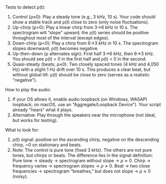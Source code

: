 Tests to detect ρ(t):
1. Control (ρ≈0): Play a steady tone (e.g., 3 kHz, 10 s). Your code should show a stable track and ρ(t) close to zero (only noise fluctuations).
2. Up-chirp (ρ>0): Play a linear chirp from 3→6 kHz in 10 s. The spectrogram will “slope” upward; the ρ(t) series should be positive throughout most of the interval (except edges).
3. Down-chirp (ρ<0): Play a chirp from 6→3 kHz in 10 s. The spectrogram slopes downward; ρ(t) becomes negative.
4. Up-then-down (ρ alternates sign): First half 3→6 kHz, then 6→3 kHz. You should see ρ(t) > 0 in the first half and ρ(t) < 0 in the second.
5. Quasi-steady (beats; ρ≈0): Two closely spaced tones (4 kHz and 4,050 Hz) with a slight 1 Hz drift over 10 s. This produces a clear beat, but without global tilt: ρ(t) should be close to zero (serves as a realistic "negative").

How to play the audio:
1. If your OS allows it, enable audio loopback (on Windows, WASAPI loopback; on macOS, use an "Aggregate/Loopback Device"). Your script already "hears" what it plays.
2. Alternative: Play through the speakers near the microphone (not ideal, but works for testing).

What to look for:
1. ρ(t) signal: positive on the ascending chirp, negative on the descending chirp, ~0 on stationary and beats.
2. Note: The control is pure tone (fixed 3 kHz).
The others are not pure tones, but chirps or beats.
The difference lies in the signal definition:
Pure tone → steady → spectrogram without slope → $\rho\approx0$.
Chirp → frequency varies → spectrogram slopes → $\rho\neq0$.
Beat → two close frequencies → spectrogram “breathes,” but does not slope → $\rho\approx0$ (noisy).
